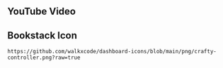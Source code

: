## YouTube Video

## Bookstack Icon

```text
https://github.com/walkxcode/dashboard-icons/blob/main/png/crafty-controller.png?raw=true
```
